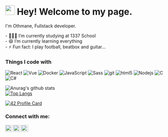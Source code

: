 <h1><img src="https://emojis.slackmojis.com/emojis/images/1531849430/4246/blob-sunglasses.gif?1531849430" width="30"/> Hey! Welcome to my page.</h1>
<p>I'm Othmane, Fullstack developer.</p>
- 👨🏽‍💻 I’m currently studying at 1337 School<br>
- 😄 I’m currently learning everything<br>
- ⚡ Fun fact: I play football, beatbox and guitar...
<h3>Things I code with</h3>
<p>
  <img alt="React" src="https://img.shields.io/badge/-React-45b8d8?style=flat-square&logo=react&logoColor=white" />
  <img alt="Vue" src="https://img.shields.io/badge/-Vue-4o48d8?style=flat-square&logo=vuejs&logoColor=white" />
  <img alt="Docker" src="https://img.shields.io/badge/-Docker-46a2f1?style=flat-square&logo=docker&logoColor=white" />
  <img alt="JavaScript" src="https://img.shields.io/badge/javascript%20-%23323330.svg?&style=flat-square&logo=javascript&logoColor=%23F7DF1E"/>
  <img alt="Sass" src="https://img.shields.io/badge/-Sass-CC6699?style=flat-square&logo=sass&logoColor=white" />
  <img alt="git" src="https://img.shields.io/badge/-Git-F05032?style=flat-square&logo=git&logoColor=white" />
  <img alt="html5" src="https://img.shields.io/badge/-HTML5-E34F26?style=flat-square&logo=html5&logoColor=white" />
  <img alt="Nodejs" src="https://img.shields.io/badge/-Nodejs-43853d?style=flat-square&logo=Node.js&logoColor=white" />
  <img alt="C" src="https://img.shields.io/badge/c%20-%2300599C.svg?&style=flat-square&logo=c&logoColor=white"/>
  <img alt="C#" src="https://img.shields.io/badge/c%23%20-%23239120.svg?&style=flat-square&logo=c-sharp&logoColor=white"/>
  
</p>



![Anurag's github stats](https://github-readme-stats.vercel.app/api?username=issam-zouiten&show_icons=true&theme=radical)<br>
[![Top Langs](https://github-readme-stats.vercel.app/api/top-langs/?username=issam-zouiten&langs_count=8&show_icons=true&theme=radical)](https://github.com/anuraghazra/github-readme-stats)

[![42 Profile Card](https://1337-readme.vercel.app/api/profile?cursus=42&dark=true&login=izouiten)](https://github.com/issam-zouiten)

### Connect with me:

[<img align="left" alt="othmane.es | Twitter" width="22px" src="https://cdn.jsdelivr.net/npm/simple-icons@v3/icons/twitter.svg" />](https://twitter.com/issam.zouiten)
[<img align="left" alt="othmaneessafi | LinkedIn" width="22px" src="https://cdn.jsdelivr.net/npm/simple-icons@v3/icons/linkedin.svg" />](https://www.linkedin.com/in/issam.zouiten/)
[<img align="left" alt="issam_zouiten | Instagram" width="22px" src="https://cdn.jsdelivr.net/npm/simple-icons@v3/icons/instagram.svg" />](https://www.instagram.com/issam_zouiten/)

<br />
